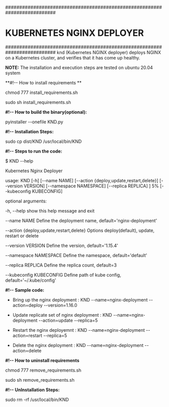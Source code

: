 ##########################################################################
#                   KUBERNETES NGINX DEPLOYER                            #
##########################################################################
knd (Kubernetes NGINX deployer) deploys NGINX on a Kubernetes cluster, and verifies that it has come up healthy.

**NOTE:** The installation and execution steps are tested on ubuntu 20.04 system

**#!-- How to install requirements **

chmod 777 install_requirements.sh

sudo sh install_requirements.sh 

**#!-- How to build the binary(optional):**

pyinstaller --onefile KND.py

**#!-- Installation Steps:**

sudo cp dist/KND /usr/local/bin/KND

**#!-- Steps to run the code:**

$ KND --help

Kubernetes Nginx Deployer

usage: KND [-h] [--name NAME] [--action {deploy,update,restart,delete}] [--version VERSION] [--namespace NAMESPACE] [--replica REPLICA] ]   5%
           [--kubeconfig KUBECONFIG]

optional arguments:

  -h, --help            show this help message and exit
  
  --name NAME           Define the deployment name, default='nginx-deployment'
  
  --action {deploy,update,restart,delete}
                        Options deploy(default), update, restart or delete
                        
  --version VERSION     Define the version, default='1.15.4'
  
  --namespace NAMESPACE
                        Define the namespace, default='default'
                        
  --replica REPLICA     Define the replica count, default=3
  
  --kubeconfig KUBECONFIG
                        Define path of kube config, default='~/.kube/config'
                        


**#!-- Sample code:**

- Bring up the nginx deployment            : KND --name=nginx-deployment --action=deploy --version=1.16.0
 
- Update replicate set of nginx deployment : KND --name=nginx-deployment --action=update --replica=5
 
- Restart the nginx deployemnt             : KND --name=nginx-deployment --action=restart --replica=5

- Delete the nginx deployment              : KND --name=nginx-deployment --action=delete

**#!-- How to uninstall requirements**

chmod 777 remove_requirements.sh

sudo sh remove_requirements.sh

**#!-- UnInstallation Steps:**

sudo rm -rf /usr/local/bin/KND

